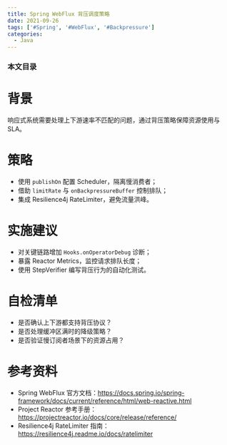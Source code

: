 ```yaml
---
title: Spring WebFlux 背压调度策略
date: 2021-09-26
tags: ['#Spring', '#WebFlux', '#Backpressure']
categories:
  - Java
---
```


### 本文目录
<!-- toc -->

# 背景
响应式系统需要处理上下游速率不匹配的问题，通过背压策略保障资源使用与 SLA。

# 策略
- 使用 `publishOn` 配置 Scheduler，隔离慢消费者；
- 借助 `limitRate` 与 `onBackpressureBuffer` 控制排队；
- 集成 Resilience4j RateLimiter，避免流量洪峰。

# 实施建议
- 对关键链路增加 `Hooks.onOperatorDebug` 诊断；
- 暴露 Reactor Metrics，监控请求排队长度；
- 使用 StepVerifier 编写背压行为的自动化测试。

# 自检清单
- 是否确认上下游都支持背压协议？
- 是否处理缓冲区满时的降级策略？
- 是否验证慢订阅者场景下的资源占用？

# 参考资料
- Spring WebFlux 官方文档：https://docs.spring.io/spring-framework/docs/current/reference/html/web-reactive.html
- Project Reactor 参考手册：https://projectreactor.io/docs/core/release/reference/
- Resilience4j RateLimiter 指南：https://resilience4j.readme.io/docs/ratelimiter
